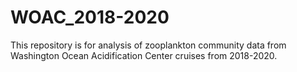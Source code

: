 # WOAC_2018-2020
This repository is for analysis of zooplankton community data from Washington Ocean Acidification Center cruises from 2018-2020.
